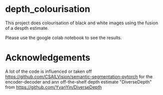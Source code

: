 # depth_colourisation
 
This project does colourisation of black and white images using the fusion of a despth estimate.

Please use the google colab notebook to see the results.

# Acknowledgements

A lot of the code is influenced or taken off https://github.com/CSAILVision/semantic-segmentation-pytorch for the encoder-decoder and ann off-the-shelf depth estimate "DiverseDepth" from https://github.com/YvanYin/DiverseDepth
